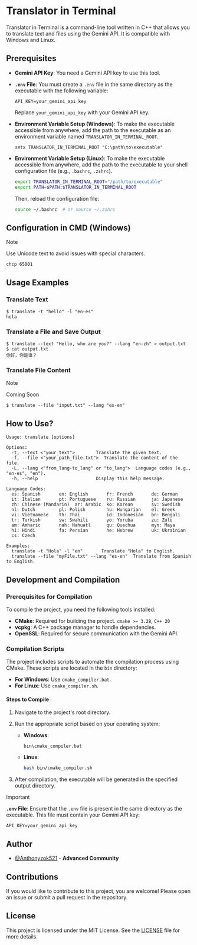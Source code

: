 ﻿# Translator in Terminal

Translator in Terminal is a command-line tool written in C++ that allows you to translate text and files using the Gemini API. It is compatible with Windows and Linux.

## Prerequisites

- **Gemini API Key**: You need a Gemini API key to use this tool.
- **`.env` File**: You must create a `.env` file in the same directory as the executable with the following variable:
  ```plaintext
  API_KEY=your_gemini_api_key
  ```
  Replace `your_gemini_api_key` with your Gemini API key.

- **Environment Variable Setup (Windows)**:
  To make the executable accessible from anywhere, add the path to the executable as an environment variable named `TRANSLATOR_IN_TERMINAL_ROOT`.

  ```shell
  setx TRANSLATOR_IN_TERMINAL_ROOT "C:\path\to\executable"
  ```
  
- **Environment Variable Setup (Linux)**:
  To make the executable accessible from anywhere, add the path to the executable to your shell configuration file (e.g., `.bashrc`, `.zshrc`).

  ```bash
  export TRANSLATOR_IN_TERMINAL_ROOT="/path/to/executable"
  export PATH=$PATH:$TRANSLATOR_IN_TERMINAL_ROOT
  ```

  Then, reload the configuration file:

  ```bash
  source ~/.bashrc  # or source ~/.zshrc
  ```

## Configuration in CMD (Windows)

> [!NOTE]
> Use Unicode text to avoid issues with special characters.
```shell
chcp 65001
```

## Usage Examples

### Translate Text
```shell
$ translate -t "hello" -l "en-es"
hola
```

### Translate a File and Save Output
```shell
$ translate --text "Hello, who are you?" --lang "en-zh" > output.txt
$ cat output.txt
你好，你是谁？
```

### Translate File Content
> [!NOTE]
> Coming Soon
```shell
$ translate --file "input.txt" --lang "es-en"
```

## How to Use?

```plaintext
Usage: translate [options]

Options:
  -t, --text <"your_text">        Translate the given text.
  -f, --file <"your_path_file.txt">  Translate the content of the file.
  -L, --lang <"from_lang-to_lang" or "to_lang">  Language codes (e.g., "en-es", "en").
  -h, --help                      Display this help message.

Language Codes:
  es: Spanish       en: English       fr: French       de: German
  it: Italian       pt: Portuguese    ru: Russian      ja: Japanese
  zh: Chinese (Mandarin)  ar: Arabic  ko: Korean       sv: Swedish
  nl: Dutch         pl: Polish        hu: Hungarian    el: Greek
  vi: Vietnamese    th: Thai          id: Indonesian   bn: Bengali
  tr: Turkish       sw: Swahili       yo: Yoruba       zu: Zulu
  am: Amharic       nah: Nahuatl      qu: Quechua      myn: Maya
  hi: Hindi         fa: Persian       he: Hebrew       uk: Ukrainian
  cs: Czech

Examples:
  translate -t "Hola" -l "en"       Translate "Hola" to English.
  translate --file "myFile.txt" --lang "es-en"  Translate from Spanish to English.
```

## Development and Compilation

### Prerequisites for Compilation
To compile the project, you need the following tools installed:
- **CMake**: Required for building the project. `cmake >= 3.28`, `C++ 20`
- **vcpkg**: A C++ package manager to handle dependencies.
- **OpenSSL**: Required for secure communication with the Gemini API.

### Compilation Scripts
The project includes scripts to automate the compilation process using CMake. These scripts are located in the `bin` directory:
- **For Windows**: Use `cmake_compiler.bat`.
- **For Linux**: Use `cmake_compiler.sh`.

#### Steps to Compile
1. Navigate to the project's root directory.
2. Run the appropriate script based on your operating system:
   - **Windows**:
     ```shell
     bin\cmake_compiler.bat
     ```
   - **Linux**:
     ```bash
     bash bin/cmake_compiler.sh
     ```

3. After compilation, the executable will be generated in the specified output directory.
> [!IMPORTANT]
> **`.env` File**: Ensure that the `.env` file is present in the same directory as the executable. This file must contain your Gemini API key:
>  ```plaintext
>  API_KEY=your_gemini_api_key
> ```

## Author
- [@Anthonyzok521](https://www.github.com/Anthonyzok521) - **Advanced Community**

## Contributions
If you would like to contribute to this project, you are welcome! Please open an issue or submit a pull request in the repository.

## License
This project is licensed under the MIT License. See the [LICENSE](LICENSE) file for more details.
